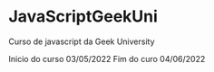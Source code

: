 # JavaScriptGeekUni
Curso de javascript da Geek University

Inicio do curso 03/05/2022
Fim do curo 04/06/2022

